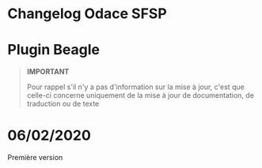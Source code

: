 # Changelog Odace SFSP

# Plugin Beagle

>**IMPORTANT**
>
>Pour rappel s'il n'y a pas d'information sur la mise à jour, c'est que celle-ci concerne uniquement de la mise à jour de documentation, de traduction ou de texte

# 06/02/2020

Première version
